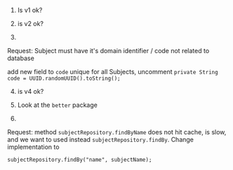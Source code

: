 1. Is v1 ok?
2. is v2 ok?

3.
Request:
Subject must have it's domain identifier / code not related to database

add new field to `code` unique for all Subjects, uncomment
```private String code = UUID.randomUUID().toString();```

4. is v4 ok?

5. Look at the `better` package

6.
Request:
method  `subjectRepository.findByName` does not hit cache, is slow, and we want to
used instead `subjectRepository.findBy`. Change implementation to

```
subjectRepository.findBy("name", subjectName);
```

